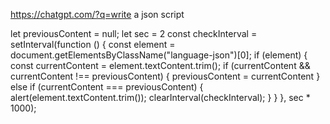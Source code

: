 https://chatgpt.com/?q=write a json script

let previousContent = null;
let sec = 2
const checkInterval = setInterval(function () {
    const element = document.getElementsByClassName("language-json")[0];
    if (element) {
        const currentContent = element.textContent.trim();
        if (currentContent && currentContent !== previousContent) { previousContent = currentContent }
        else if (currentContent === previousContent) {
            alert(element.textContent.trim());
            clearInterval(checkInterval);
        }
    }
}, sec * 1000);
